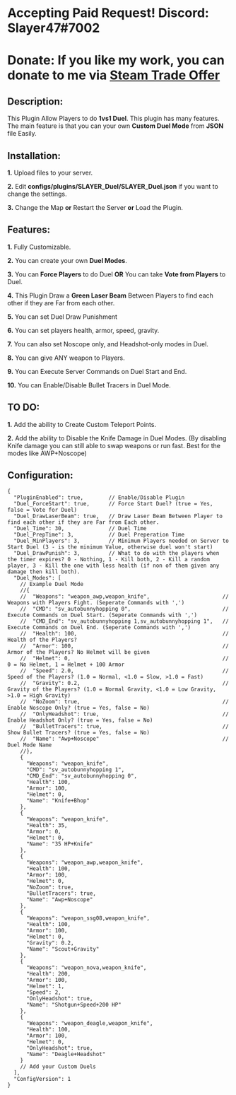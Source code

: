 # Accepting Paid Request! Discord: Slayer47#7002
# Donate: If you like my work, you can donate to me via [Steam Trade Offer](https://bit.ly/3qDpgPd)

## Description:
This Plugin Allow Players to do **1vs1 Duel**. This plugin has many features. The main feature is that you can your own **Custom Duel Mode** from **JSON** file Easily.

## Installation:
**1.** Upload files to your server.

**2.** Edit **configs/plugins/SLAYER_Duel/SLAYER_Duel.json** if you want to change the settings.

**3.** Change the Map **or** Restart the Server **or** Load the Plugin.

## Features:
**1.** Fully Customizable.

**2.** You can create your own **Duel Modes**.

**3.** You can **Force Players** to do Duel **OR** You can take **Vote from Players** to Duel.

**4.** This Plugin Draw a **Green Laser Beam** Between Players to find each other if they are Far from each other.

**5.** You can set Duel Draw Punishment

**6.** You can set players health, armor, speed, gravity.

**7.** You can also set Noscope only, and Headshot-only modes in Duel.

**8.** You can give ANY weapon to Players.

**9.** You can Execute Server Commands on Duel Start and End.

**10.** You can Enable/Disable Bullet Tracers in Duel Mode.

## TO DO:
**1.** Add the ability to Create Custom Teleport Points.

**2.** Add the ability to Disable the Knife Damage in Duel Modes. (By disabling Knife damage you can still able to swap weapons or run fast. Best for the modes like AWP+Noscope)

## Configuration:
```
{
  "PluginEnabled": true,        // Enable/Disable Plugin
  "Duel_ForceStart": true,      // Force Start Duel? (true = Yes, false = Vote for Duel)
  "Duel_DrawLaserBeam": true,   // Draw Laser Beam Between Player to find each other if they are Far from Each other. 
  "Duel_Time": 30,              // Duel Time
  "Duel_PrepTime": 3,           // Duel Preperation Time
  "Duel_MinPlayers": 3,         // Minimum Players needed on Server to Start Duel (3 - is the minimum Value, otherwise duel won't start)
  "Duel_DrawPunish": 3,         // What to do with the players when the timer expires? 0 - Nothing, 1 - Kill both, 2 - Kill a random player, 3 - Kill the one with less health (if non of them given any damage then kill both).
  "Duel_Modes": [
    // Example Duel Mode
    //{
    //  "Weapons": "weapon_awp,weapon_knife",                       // Weapons with Players Fight. (Seperate Commands with ',')
    //  "CMD": "sv_autobunnyhopping 0",                             // Execute Commands on Duel Start. (Seperate Commands with ',')
    //  "CMD_End": "sv_autobunnyhopping 1,sv_autobunnyhopping 1",   // Execute Commands on Duel End. (Seperate Commands with ',')
    //  "Health": 100,                                              // Health of the Players?
    //  "Armor": 100,                                               // Armor of the Players? No Helmet will be given
    //  "Helmet": 0,                                                // 0 = No Helmet, 1 = Helmet + 100 Armor
    //  "Speed": 2.0,                                               // Speed of the Players? (1.0 = Normal, <1.0 = Slow, >1.0 = Fast)
    //  "Gravity": 0.2,                                             // Gravity of the Players? (1.0 = Normal Gravity, <1.0 = Low Gravity, >1.0 = High Gravity)
    //  "NoZoom": true,                                             // Enable Noscope Only? (true = Yes, false = No)
    //  "OnlyHeadshot": true,                                       // Enable Headshot Only? (true = Yes, false = No)
    //  "BulletTracers": true,                                      // Show Bullet Tracers? (true = Yes, false = No)
    //  "Name": "Awp+Noscope"                                       // Duel Mode Name
    //},
    {
      "Weapons": "weapon_knife",
      "CMD": "sv_autobunnyhopping 1",
      "CMD_End": "sv_autobunnyhopping 0",
      "Health": 100,
      "Armor": 100,
      "Helmet": 0,
      "Name": "Knife+Bhop"
    },
    {
      "Weapons": "weapon_knife",
      "Health": 35,
      "Armor": 0,
      "Helmet": 0,
      "Name": "35 HP+Knife"
    },
    {
      "Weapons": "weapon_awp,weapon_knife",
      "Health": 100,
      "Armor": 100,
      "Helmet": 0,
      "NoZoom": true,
      "BulletTracers": true,
      "Name": "Awp+Noscope"
    },
    {
      "Weapons": "weapon_ssg08,weapon_knife",
      "Health": 100,
      "Armor": 100,
      "Helmet": 0,
      "Gravity": 0.2,
      "Name": "Scout+Gravity"
    },
    {
      "Weapons": "weapon_nova,weapon_knife",
      "Health": 200,
      "Armor": 100,
      "Helmet": 1,
      "Speed": 2,
      "OnlyHeadshot": true,
      "Name": "Shotgun+Speed+200 HP"
    },
    {
      "Weapons": "weapon_deagle,weapon_knife",
      "Health": 100,
      "Armor": 100,
      "Helmet": 0,
      "OnlyHeadshot": true,
      "Name": "Deagle+Headshot"
    }
    // Add your Custom Duels
  ],
  "ConfigVersion": 1
}
```

